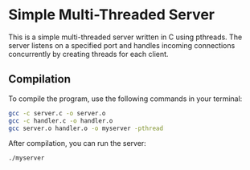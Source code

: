 # Simple Multi-Threaded Server

This is a simple multi-threaded server written in C using pthreads. The server listens on a specified port and handles incoming connections concurrently by creating threads for each client.

## Compilation

To compile the program, use the following commands in your terminal:

```bash
gcc -c server.c -o server.o
gcc -c handler.c -o handler.o
gcc server.o handler.o -o myserver -pthread
```

After compilation, you can run the server:

```bash
./myserver
```
